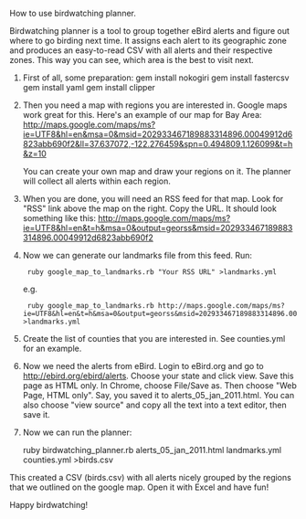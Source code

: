 How to use birdwatching planner.

Birdwatching planner is a tool to group together eBird alerts and
figure out where to go birding next time. It assigns each alert to its
geographic zone and produces an easy-to-read CSV with all alerts and
their respective zones. This way you can see, which area is the best
to visit next.

 1. First of all, some preparation:
       gem install nokogiri
       gem install fastercsv
       gem install yaml
       gem install clipper
    
 1. Then you need a map with regions you are interested in. Google maps work
great for this. Here's an example of our map for Bay Area:
http://maps.google.com/maps/ms?ie=UTF8&hl=en&msa=0&msid=202933467189883314896.00049912d6823abb690f2&ll=37.637072,-122.276459&spn=0.494809,1.126099&t=h&z=10

    You can create your own map and draw your regions on it. The planner will collect all alerts within each region.

 1. When you are done, you will need an RSS feed for that map. Look for "RSS" link above the map on the right. Copy the URL. It should look something like this:
http://maps.google.com/maps/ms?ie=UTF8&hl=en&t=h&msa=0&output=georss&msid=202933467189883314896.00049912d6823abb690f2
 
 1. Now we can generate our landmarks file from this feed. Run:
    
    
         ruby google_map_to_landmarks.rb "Your RSS URL" >landmarks.yml
     
    e.g.
     
         ruby google_map_to_landmarks.rb http://maps.google.com/maps/ms?ie=UTF8&hl=en&t=h&msa=0&output=georss&msid=202933467189883314896.00049912d6823abb690f2 >landmarks.yml
     
 1. Create the list of counties that you are interested in. See counties.yml for an example.
 
 1. Now we need the alerts from eBird. Login to eBird.org and go to
    http://ebird.org/ebird/alerts. Choose your state and click view.
    Save this page as HTML only. In Chrome, choose File/Save as. Then
    choose "Web Page, HTML only". Say, you saved it to
    alerts_05_jan_2011.html. You can also choose "view source" and
    copy all the text into a text editor, then save it.
    
 1. Now we can run the planner:
    
    ruby birdwatching_planner.rb alerts_05_jan_2011.html landmarks.yml counties.yml >birds.csv
    
 This created a CSV (birds.csv) with all alerts nicely grouped by the
 regions that we outlined on the google map. Open it with Excel and have fun! 
 
 Happy birdwatching!
 
  


